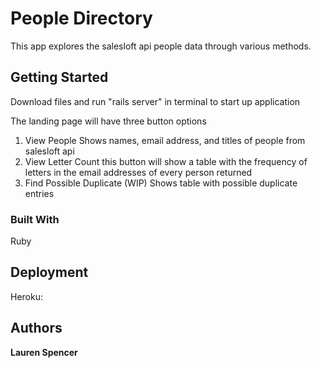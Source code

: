 
# People Directory

This app explores the salesloft api people data through various methods.

## Getting Started

Download files and run "rails server" in terminal to start up application

The landing page will have three button options

1. View People
	Shows names, email address, and titles of people from salesloft api
2. View Letter Count
	this button will show a table with the frequency of letters in the email addresses of every person returned
3. Find Possible Duplicate (WIP)
	Shows table with possible duplicate entries

### Built With

Ruby

## Deployment

Heroku:

## Authors

**Lauren Spencer** 



